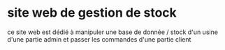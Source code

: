 # site web de gestion de stock 
 ce site web  est dédié à manipuler   une base de donnée / stock d'un usine d'une partie admin  et passer les commandes d'une partie client 
